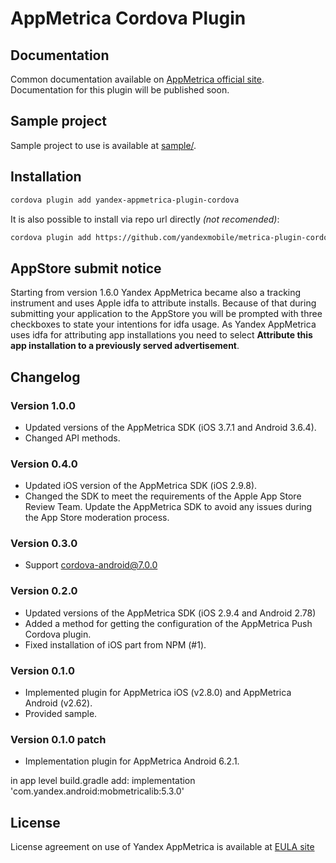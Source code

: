 # AppMetrica Cordova Plugin

## Documentation
Common documentation available on [AppMetrica official site][DOCUMENTATION]. 
Documentation for this plugin will be published soon. 

## Sample project
Sample project to use is available at [sample/][GitHubSAMPLE].

## Installation
```bash
cordova plugin add yandex-appmetrica-plugin-cordova
```

It is also possible to install via repo url directly *(not recomended)*:
```bash
cordova plugin add https://github.com/yandexmobile/metrica-plugin-cordova.git
```

## AppStore submit notice
Starting from version 1.6.0 Yandex AppMetrica became also a tracking instrument and
uses Apple idfa to attribute installs. Because of that during submitting your
application to the AppStore you will be prompted with three checkboxes to state
your intentions for idfa usage.
As Yandex AppMetrica uses idfa for attributing app installations you need to select **Attribute this app installation to a previously served
advertisement**.

## Changelog

### Version 1.0.0
* Updated versions of the AppMetrica SDK (iOS 3.7.1 and Android 3.6.4).
* Changed API methods.

### Version 0.4.0
* Updated iOS version of the AppMetrica SDK (iOS 2.9.8).
* Changed the SDK to meet the requirements of the Apple App Store Review Team. Update the AppMetrica SDK to avoid any issues during the App Store moderation process.

### Version 0.3.0
* Support cordova-android@7.0.0

### Version 0.2.0
* Updated versions of the AppMetrica SDK (iOS 2.9.4 and Android 2.78)
* Added a method for getting the configuration of the AppMetrica Push Cordova plugin.
* Fixed installation of iOS part from NPM (#1).

### Version 0.1.0
* Implemented plugin for AppMetrica iOS (v2.8.0) and AppMetrica Android (v2.62).
* Provided sample.

### Version 0.1.0 patch
* Implementation plugin for AppMetrica Android 6.2.1.

in app level build.gradle add:
implementation 'com.yandex.android:mobmetricalib:5.3.0'

## License
License agreement on use of Yandex AppMetrica is available at [EULA site][LICENSE]


[LICENSE]: https://yandex.com/legal/appmetrica_sdk_agreement/ "Yandex AppMetrica agreement"
[DOCUMENTATION]: https://appmetrica.yandex.com/docs/quick-start/concepts/quick-start.html "Yandex AppMetrica documentation"
[GitHubSAMPLE]: https://github.com/yandexmobile/metrica-plugin-cordova/tree/master/sample "Sample from reository"
